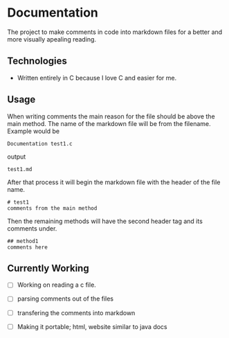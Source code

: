 # Documentation 

The project to make comments in code into markdown files for a better and more visually apealing reading.

## Technologies
* Written entirely in C because I love C and easier for me.

## Usage
When writing comments the main reason for the file should be above the main method.
The name of the markdown file will be from the filename. Example would be
``` 
Documentation test1.c
``` 
output
```
test1.md
```
After that process it will begin the markdown file with the header of the
file name. 
``` 
# test1
comments from the main method
```
Then the remaining methods will have the second header tag and its comments
under.
```
## method1
comments here
```
## Currently Working 

* [ ] Working on reading a c file.
* [ ] parsing comments out of the files
* [ ] transfering the comments into markdown
* [ ] Making it portable; html, website similar to java docs

